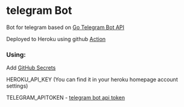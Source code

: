 # telegram Bot
Bot for telegram
based on  [Go Telegram Bot API](https://go-telegram-bot-api.dev)

Deployed to Heroku using github [Action](https://github.com/marketplace/actions/deploy-to-heroku#deploy-with-docker)

### Using:

Add [GitHub Secrets](https://docs.github.com/en/actions/reference/encrypted-secrets)

HEROKU_API_KEY (You can find it in your heroku homepage account settings)

TELEGRAM_APITOKEN - [telegram bot api token](https://tlgrm.ru/docs/bots#kak-sozdat-bota)
